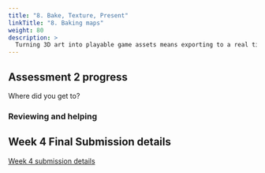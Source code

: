 ```yaml
---
title: "8. Bake, Texture, Present"
linkTitle: "8. Baking maps"
weight: 80
description: >
  Turning 3D art into playable game assets means exporting to a real time **game engine**. Today we'll learn how to move our models from Maya and Painter into Unreal/Unity. From there you can light and screenshot them for your **final deliverables** of Assessment 1.
---
```


<!-- ## Productive Class Time

 
We're here learning to do something extremely hard, in week 4 of a second year subject. The amount of knowledge and ability you need to have any chance in game art now is higher than it's ever been. 

The people already in the industry share a few qualities. They are:
* self reliant
* self critical
* super driven

The only way I can get you guys there is by directing your focussed, hard work. Right now, that's not happening enough.

### How To Get There

| Productive                          | Not Productive                            |
|------------                         |----------------                           |
| Building on what we learn in class and bringing the results to the next class    | Having nothing ready to go when class starts.                |
| Examining and working through problems. Double checking previous lecture notes and trying the application help/web help.   |  Asking for the solution or giving up before you've tried.                         |
| Working along with the class and asking questions about the new material | Getting lost and asking to cover old material because you haven't read the notes, watched the videos or taken part. |
| Getting distracted but **recovering**. Centering during breaks so you're focussed again. | Sharing your distraction in class. Committing to giving up and spending 3 hours chipping away at the whole room's chance of getting into a flow. |
| Knowing its on us to get better every day.   | Hoping 3 hours a week will do much beyond showing us what work there is to do, and what to learn at home. |

{{< alert title="Be Where You Need To Be" color= "primary" >}}
Remember, since you're not at school, you can just _take a break any time_. We don't confine you like a school. If you're disconnecting and you can't wrestle it back in here, walk out, find somewhere you can: that's on you to solve now as an adult. If you're done, go sit in the sun with a coffee, or go to level 1 and watch videos somewhere you won't be shooshed. 

It's just.. _confusing_ and weird when you rebel in here, because I'm literally the only person here who actually gets in trouble if I bail. 
{{< /alert >}}

If you don't succeed in seeing and take those opportunities yourself, you will be asked to.
-->

## Assessment 2 progress

Where did you get to?

### Reviewing and helping

<!--
## Transferring the details

Normal mapping!
Substance Painter!

{{< imgcard axe_zb Link "https://dmcgits.github.io/mds/workshops/painter/painter_notes.html">}}
Click here to open the Painter workshop notes
{{< /imgcard >}}

Requirements:

**Two collections of meshes.** Each collection can be saved into an fbx format file.

1. Very **detailed meshes** of the prop parts that look very nice but are too heavy for games. 
2. The **game ready mesh** with uv maps.
   * These should have hard edges wherever there are seams/texture borders in the uv map, and soft edges everywhere else.
   * Freeze any scaling (probably already done for uv unwrap)

**Magic software:** It **scans the surface** of the high detail meshes, tosses away the polygons, and **makes an image** from their skin that **the game ready mesh will wear** like a suit.

![](skin_suit.jpg)

### Our mug exports

![](mug_export_game_subd.png)

1. **mug_game.fbx**: The _game meshes of the mug body, handle and coffee. 
   * This is only about 50KBs.
   * Make sure they all have the same material.
2. **mug_subd.fbx**: The _subd meshes of the mug parts, but subdivided and smoothed for real. We'll use Maya to export the subd meshes and apply the smooth and subdivide algorithms along the way, producing tens or hundreds of thousands of real triangles.
   * This sounds backwards but you have to have _smooth meshes_ **un**selected when you export the subd meshes, or they'll export the unsmoothed versions. You got it right if the file will be megabytes in size.

## Baking your model in Painter

Grab these:

<a class="btn btn-lg btn-primary mr-3 mb-4" href="A1_bake.zip">A1 Painter Baking Files<i class="fas fa-arrow-alt-circle-right ml-2"></i>
</a>

Watch this:

{{< youtube v5b0z5FLXDk >}}

-->

## Week 4 Final Submission details

<a class="btn btn-lg btn-primary mr-3 mb-4" href="../assessments/#week-4-submission-details">Week 4 submission details<i class="fas fa-arrow-alt-circle-right ml-2"></i>
</a>  

<!--   
Open your Maya projects. We're going to try to resolve any problems you're having exporting your files for baking in Painter.

First, if you:
- Don't know what meshes to make or what to export, then it's very possible you haven't carefully read through the updated week 3 notes that were mentioned in the announcement sent out on Saturday: 
  - Read those (don't skim), and check if your question was already answered.
    - Grab and examine the updated Maya project.
  
  https://dmdocs.netlify.com/torrens/aac202/week3/#how-it-all-works
  
Other problems we'll look at:
  - Fixing any weird subds and smooth preview errors
  - Errors stopping Maya unfolding/laying out your game mesh.
  - Everything looks to be set up right.. but the bake is failing/has errors  
  - It's baking but the result still looks low poly

### Updated Arcade Stick Files

These also contain the baking project you'll use today to import your model.

<a class="btn btn-lg btn-primary mr-3 mb-4" href="https://laureateaus-my.sharepoint.com/:u:/g/personal/daniel_mcgillick_laureate_edu_au/ETl9ulaSrI9LlLCR05OObgoBjILw7NO0KUpV_aFLyMV66w?e=HFsDQb">Arcade Stick V2 Maya<i class="fas fa-arrow-alt-circle-right ml-2"></i></a>
<a class="btn btn-lg btn-primary mr-3 mb-4" href="https://laureateaus-my.sharepoint.com/:u:/g/personal/daniel_mcgillick_laureate_edu_au/EbGYxoT6oiNLlvRKy42Gt-gBla0ZvIzXG04Akn0MG_GzLA?e=SsJOGf">Arcade Stick V2 Painter<i class="fas fa-arrow-alt-circle-right ml-2"></i></a>

## Substance

First, looking through the updated arcade stick scene.

{{< imgcard arcade_stick_baked_painter Link "arcade_stick_baked_painter.png">}}
Wireframe over normal mapped game mesh, normal mapped game mesh, roughly textured game mesh.
{{< /imgcard >}}

### Starting With Configured Scene

I've created a _Substance Painter_ project you can use for baking.  The settings are already tweaked for our workflow and for checking the quality of the baked maps. There are a few straightforward steps to using it:

First, in _Maya_ (as in week 3 notes):
* Append `_game` to the end of all your game mesh names (as above)
* Append `_subdiv` to the end of all your subd mesh names (as above)
* rename the material on your game meshes to game_meshes_mat
* Ensure your **game mesh has been UV mapped** and unwrapped. The **subd mesh doesn't require a uv map.**
* Ensure your game mesh UVs all fit within 0-1 uv space (the default square in UV editor)
* export all `subd meshes` together as a `single file` (eg `joystick_parts_subd.fbx`)
* export game meshes together as another single file (eg `joystick_parts_game.fbx`)

In _Painter_:
* Open the `firstname_lastname_baking.spp` scene.
* Click _Edit -> Project Configuration_ (image below)
* Click _Select_
* Choose your `thing_parts_game.fbx` file
* In the _Texture Set Settings_ panel click _Bake Mesh Maps_ and then the tiny document icon beside the _High Definition Meshes_ list.
* Choose your `thing_parts_subd.fbx` file.
* Click _Bake game_meshes_mat Mesh Maps_


{{< imgcard baking_project_configuration Link "baking _project_configuration.png">}}
The baking project has a button and its trim. You'll replace the meshes with your own.
{{< /imgcard >}}

### Baking

Next we'll click _Bake Mesh Maps_ in _Texture Set Settings_

{{< imgcard texture_set_pre_bake Link "texture_set_pre_bake.png">}}
The texture set dialogue before you bake anything. 
{{< /imgcard >}}

{{< imgcard painter_bake_settings Link "painter_bake_settings.png">}}
In the Joystick scene I used 2048, start with your resolution at 512 or 1024 for a quicker test.
{{< /imgcard >}}

{{< imgcard texture_set_post_bake Link "texture_set_post_bake.png">}}
If your bake succeeds, Painter connects all the new textures.
{{< /imgcard >}}

### Reference: Map Types

|  Map Type           |  What It Contains              |
|-------------------  | ----------------------------------------------------------------------|
| Normals             |  Info about where a polygon was facing at this point on high res mesh |
| World Normals       |  The same info, relative to the worl (not the given game mesh poly)   |
| Ambient Occlusion   |  Results of any bounced (indirect) light (soft and blurry)            |
| Color ID/Clown map  |  In this case, a different colour for each subdiv object that was separate in maya. |
| Curvature           |  White where the subd was convex, black where it was concave          |
| Position            |  Location in the world of every triangle in the smoothed subd         |
| Thickness           |  White means subd was thick, black means thin. Good for candles, skin etc |


### Environment settings (show wires, rendering quality, studio lighting, rotate environment)

We'll step through these.

## Deliverable This Week

You'll create images and submit them in an archive with one of your scene files.

###  Painter images
Pic a 2 or 3 camera angles to show off your object. For each one, capture at least two images:

1: Object with normal maps enabled, using default white material.  
2. The same again with wireframes enabled.  
3. This time turn on any materials you’ve applied, and turn off wireframes.  

###  Maya Images
Hide your game meshes, unhide all your subd meshes. Pick two angles and take screen shots with `wireframe on shaded` enabled and:
1. Normal view enabled (press `1`)
2. Subd smoothing enabled (press`3`)

### Scene File
Do **one** of the following:

1: If you successfully bake your textures, submit your *Painter* `spp` file.
2: Otherwise submit your *Maya* `.ma` or `.mb` scene file

### Archive  
1. Gather your images and scene file in one folder. **compress** the folder with `.7zip` or `zip`
2. Name the archive:
   `firstname_lastname_A1_AAC202.zip`
3. Submit on Blackboards assessment 1 page.

If you have trouble with the large file size, upload it to a service like *Dropbox* and submit the link.

## Texturing

Mask by color selection.

## Presenting Our Results

* Real time rendering.
* Screenshots
* Environments
* Post effects
  * Don't go overboard on these. It's a rabbit hole, and won't fix mesh problems :\

### Summary
1. Finalising models
2. Exploring updated Arcade Stick files
3. Importing meshes and baking high res details to texture maps.
3. Deliverables
3. Lighting/materials
-->

